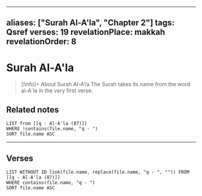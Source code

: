 
---
aliases: ["Surah Al-A'la", "Chapter 2"]
tags: Qsref
verses: 19
revelationPlace: makkah
revelationOrder: 8
---

# Surah Al-A'la

> [!info]+ About Surah Al-A'la
> The Surah takes its name from the word al-A`la in the very first verse.

## Related notes
```dataview
LIST from [[q - Al-A'la (87)]]
WHERE !contains(file.name, "q - ")
SORT file.name ASC
```

---

## Verses
```dataview
LIST WITHOUT ID link(file.name, replace(file.name, "q - ", "")) FROM [[q - Al-A'la (87)]]
WHERE contains(file.name, "q - ")
SORT file.name ASC
```

